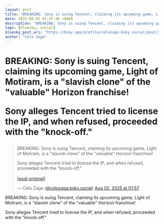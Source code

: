 ```yaml
---
layout: post
title: "BREAKING: Sony is suing Tencent, claiming its upcoming game, Light of Motiram, is a \"slavish clone\" of the \"valuable\" Horizon franchise!   Sony alleges Tencent tried to license the IP, and when refused, proceeded with the \"knock-off.\""
date: 2025-08-02 01:57:46 +0000
description: "BREAKING: Sony is suing Tencent, claiming its upcoming game, Light of Motiram, is a \"slavish clone\" of the \"valuable\" Horizon franchise!   Sony alle..."
tags: [bluesky, social]
bluesky_post_uri: "https://bsky.app/profile/celozaga.bsky.social/post/3lvf2tfqfxc26"
author: "Celo Zaga"
---
```


<h1 class="bluesky-post-title">BREAKING: Sony is suing Tencent, claiming its upcoming game, Light of Motiram, is a "slavish clone" of the "valuable" Horizon franchise! 

Sony alleges Tencent tried to license the IP, and when refused, proceeded with the "knock-off."</h1>


<blockquote class="bluesky-embed" data-bluesky-uri="at://did:plc:lmh6rennptq77inaztnovw4b/app.bsky.feed.post/3lvf2tfqfxc26" data-bluesky-embed-color-mode="system">
<p lang="">BREAKING: Sony is suing Tencent, claiming its upcoming game, Light of Motiram, is a "slavish clone" of the "valuable" Horizon franchise! 

Sony alleges Tencent tried to license the IP, and when refused, proceeded with the "knock-off."<br><br><a href="https://bsky.app/profile/celozaga.bsky.social/post/3lvf2tfqfxc26">[post original]</a></p>
&mdash; Celo Zaga (<a href="https://bsky.app/profile/did:plc:lmh6rennptq77inaztnovw4b">@celozaga.bsky.social</a>) <a href="https://bsky.app/profile/celozaga.bsky.social/post/3lvf2tfqfxc26">Aug 02, 2025 at 01:57</a>
</blockquote>
<script async src="https://embed.bsky.app/static/embed.js" charset="utf-8"></script>


<p class="bluesky-post-description">BREAKING: Sony is suing Tencent, claiming its upcoming game, Light of Motiram, is a "slavish clone" of the "valuable" Horizon franchise! 

Sony alleges Tencent tried to license the IP, and when refused, proceeded with the "knock-off."</p>
